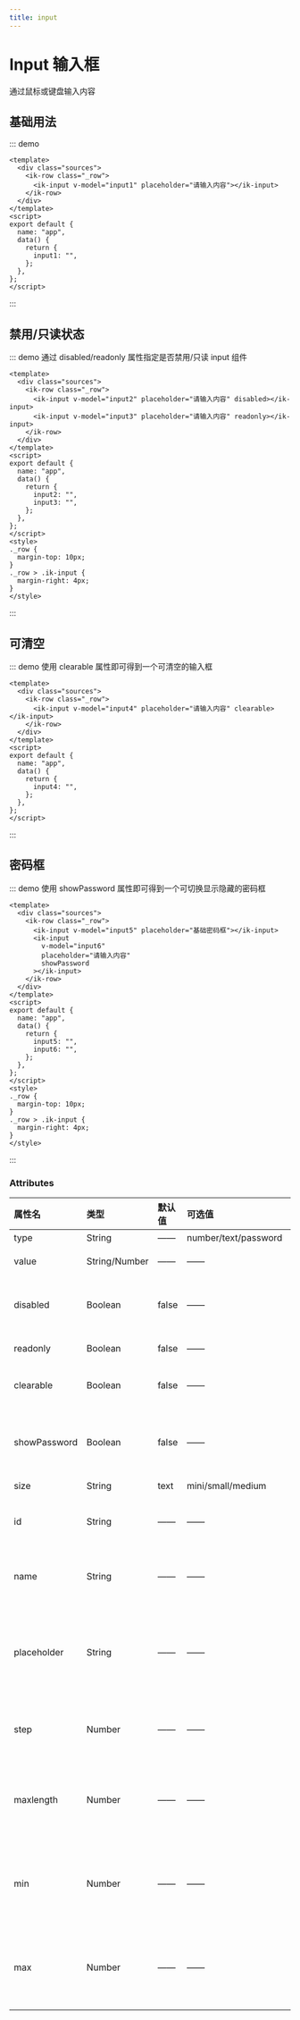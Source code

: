 ```yaml
---
title: input
---
```


# Input 输入框

通过鼠标或键盘输入内容

## 基础用法

::: demo

```vue
<template>
  <div class="sources">
    <ik-row class="_row">
      <ik-input v-model="input1" placeholder="请输入内容"></ik-input>
    </ik-row>
  </div>
</template>
<script>
export default {
  name: "app",
  data() {
    return {
      input1: "",
    };
  },
};
</script>
```

:::

## 禁用/只读状态

::: demo 通过 disabled/readonly 属性指定是否禁用/只读 input 组件

```vue
<template>
  <div class="sources">
    <ik-row class="_row">
      <ik-input v-model="input2" placeholder="请输入内容" disabled></ik-input>
      <ik-input v-model="input3" placeholder="请输入内容" readonly></ik-input>
    </ik-row>
  </div>
</template>
<script>
export default {
  name: "app",
  data() {
    return {
      input2: "",
      input3: "",
    };
  },
};
</script>
<style>
._row {
  margin-top: 10px;
}
._row > .ik-input {
  margin-right: 4px;
}
</style>
```

:::

## 可清空

::: demo 使用 clearable 属性即可得到一个可清空的输入框

```vue
<template>
  <div class="sources">
    <ik-row class="_row">
      <ik-input v-model="input4" placeholder="请输入内容" clearable></ik-input>
    </ik-row>
  </div>
</template>
<script>
export default {
  name: "app",
  data() {
    return {
      input4: "",
    };
  },
};
</script>
```

:::

## 密码框

::: demo 使用 showPassword 属性即可得到一个可切换显示隐藏的密码框

```vue
<template>
  <div class="sources">
    <ik-row class="_row">
      <ik-input v-model="input5" placeholder="基础密码框"></ik-input>
      <ik-input
        v-model="input6"
        placeholder="请输入内容"
        showPassword
      ></ik-input>
    </ik-row>
  </div>
</template>
<script>
export default {
  name: "app",
  data() {
    return {
      input5: "",
      input6: "",
    };
  },
};
</script>
<style>
._row {
  margin-top: 10px;
}
._row > .ik-input {
  margin-right: 4px;
}
</style>
```

:::

<!-- ## 尺寸
::: demo 可通过 size 属性指定输入框的尺寸，除了默认的大小外，还提供了 medium、small 和 mini 三种尺寸。

```vue
<template>
  <div class="sources">
    <div class="__row">
      <ik-input v-model="input7" placeholder="默认输入框" ></ik-input>
      <ik-input v-model="input8" placeholder="中等输入框"  ></ik-input>
      <ik-input v-model="input9" placeholder="小型输入框"  ></ik-input>
      <ik-input v-model="input10" placeholder="迷你输入框"  ></ik-input>
    </div>
  </div>
</template>
<script>
export default {
  name: "app",
  data() {
    return {
      input7: '',
      input8: '',
      input9: '',
      input10: '',
    };
  },
};
</script>
<style>
.__row {
  margin-top: 10px;
}
.__row > .ik-input {
  margin-top: 4px;
  margin-right: 4px;
}
</style>
```

::: -->

### Attributes

| 属性名       | 类型          | 默认值 | 可选值               | 说明                     |
| :----------- | :------------ | :----- | :------------------- | :----------------------- |
| type         | String        | ——     | number/text/password | 类型                     |
| value        | String/Number | ——     | ——                   | 绑定值                   |
| disabled     | Boolean       | false  | ——                   | 页设置显示图标           |
| readonly     | Boolean       | false  | ——                   | 图标位置                 |
| clearable    | Boolean       | false  | ——                   | 是否可清空               |
| showPassword | Boolean       | false  | ——                   | 是否显示切换密码图标     |
| size         | String        | text   | mini/small/medium    | 尺寸                     |
| id           | String        | ——     | ——                   | 原生属性，id             |
| name         | String        | ——     | ——                   | 原生属性，name           |
| placeholder  | String        | ——     | ——                   | 原生属性，输入框占位文本 |
| step  | Number        | ——     | ——                   | 原生属性，步长 |
| maxlength  | Number        | ——     | ——                   | 原生属性，最大输入长度 |
| min  | Number        | ——     | ——                   | 原生属性，最小输入值 |
| max  | Number        | ——     | ——                   | 原生属性，最大输入值 |
